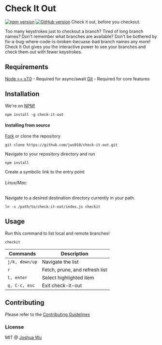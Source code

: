 # Check It Out
[![npm version](https://badge.fury.io/js/check-it-out.svg)](https://badge.fury.io/js/check-it-out) [![GitHub version](https://badge.fury.io/gh/jwu910%2Fcheck-it-out.svg)](https://badge.fury.io/gh/jwu910%2Fcheck-it-out)
Check it out, before you checkout.

Too many keystrokes just to checkout a branch? Tired of long branch names? Don't remember what branches are available? Don't be bothered by fix-a-bug-where-code-is-broken-becuase-bad branch names any more! Check It Out gives you the interactive power to see your branches and check them out with fewer keystrokes.

## Requirements
[Node >= v7.0](https://nodejs.org/en/blog/release/v7.0.0/) - Required for async/await
[Git](https://git-scm.com/book/en/v2/Getting-Started-Installing-Git) - Required for core features

## Installation
We're on [NPM!](https://www.npmjs.org/package/check-it-out)
```
npm install -g check-it-out
```

#### Installing from source
[Fork](https://github.com/jwu910/check-it-out#fork-destination-box) or clone the repository
```
git clone https://github.com/jwu910/check-it-out.git
```

Navigate to your repository directory and run
```
npm install
```

Create a symbolic link to the entry point

###### Linux/Mac:
Navigate to a desired destination directory currently in your path.
```
ln -s /path/to/check-it-out/index.js checkit
```

## Usage
Run this command to list local and remote branches!
```
checkit
```

| Commands | Description |
| -------- | ------------ |
|`j/k, down/up`| Navigate the list |
|`r`| Fetch, prune, and refresh list |
|`l, enter`| Select highlighted item |
|`q, C-c, esc`| Exit check-it-out |

## Contributing
Please refer to the [Contributing Guidelines](./CONTRIBUTING.md)

### License
MIT @ [Joshua Wu](https://www.npmjs.com/~jwu910)